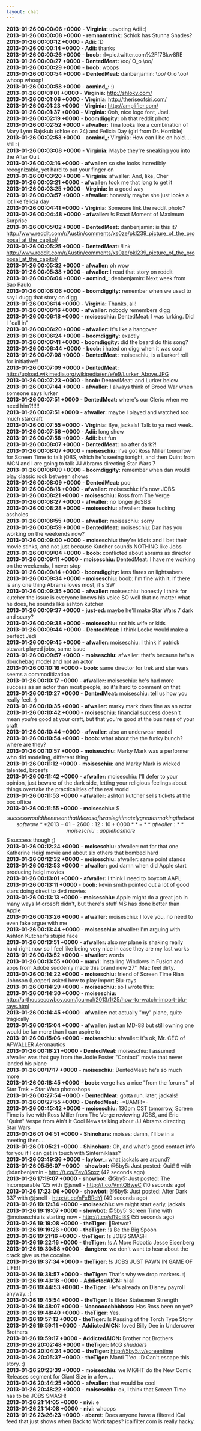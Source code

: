 ```yaml
---
layout: chat
---
```

**2013-01-26 00:00:06 +0000** - **Virginia:** upvoting Adii :)  
**2013-01-26 00:00:08 +0000** - **remnantstink:** Schlok has Stunna Shades?  
**2013-01-26 00:00:12 +0000** - **Adii:** :D  
**2013-01-26 00:00:14 +0000** - **Adii:** thanks  
**2013-01-26 00:00:26 +0000** - **boob:** rl=pic.twitter.com%2Ff7Bkw8RE  
**2013-01-26 00:00:27 +0000** - **DentedMeat:** \oo/  O_o \oo/  
**2013-01-26 00:00:29 +0000** - **boob:** woops  
**2013-01-26 00:00:54 +0000** - **DentedMeat:** danbenjamin: \oo/  O_o \oo/     whoop whoop!  
**2013-01-26 00:00:58 +0000** - **aomind_:** :)  
**2013-01-26 00:01:01 +0000** - **Virginia:** http://shloky.com/  
**2013-01-26 00:01:06 +0000** - **Virginia:** http://theriseofsiri.com/  
**2013-01-26 00:01:23 +0000** - **Virginia:** http://amplifier.com/  
**2013-01-26 00:01:37 +0000** - **Virginia:** Ooh, nice logo font, Joel.  
**2013-01-26 00:02:19 +0000** - **boomdiggity:** oh that reddit photo  
**2013-01-26 00:02:52 +0000** - **afwaller:** Tina looks like a combination of Mary Lynn Rajskub (chloe on 24) and Felicia Day (girl from Dr. Horrible)  
**2013-01-26 00:02:53 +0000** - **aomind_:** Virginia: How can I be on hold.... still :(  
**2013-01-26 00:03:08 +0000** - **Virginia:** Maybe they're sneaking you into the After Quit  
**2013-01-26 00:03:16 +0000** - **afwaller:** so she looks incredibly recognizable, yet hard to put your finger on  
**2013-01-26 00:03:20 +0000** - **Virginia:** afwaller: And, like, Cher  
**2013-01-26 00:03:21 +0000** - **afwaller:** took me that long to get it  
**2013-01-26 00:03:25 +0000** - **Virginia:** In a good way  
**2013-01-26 00:03:57 +0000** - **afwaller:** honestly maybe she just looks a lot like felicia day  
**2013-01-26 00:04:41 +0000** - **Virginia:** Someone link the reddit photo?  
**2013-01-26 00:04:48 +0000** - **afwaller:** !s Exact Moment of Maximum Surprise  
**2013-01-26 00:05:02 +0000** - **DentedMeat:** danbenjamin: is this it? http://www.reddit.com/r/Austin/comments/xs0ze/pkl239_picture_of_the_proposal_at_the_capitol/  
**2013-01-26 00:05:25 +0000** - **DentedMeat:** !link http://www.reddit.com/r/Austin/comments/xs0ze/pkl239_picture_of_the_proposal_at_the_capitol/  
**2013-01-26 00:05:32 +0000** - **afwaller:** oh wow  
**2013-01-26 00:05:38 +0000** - **afwaller:** I read that story on reddit  
**2013-01-26 00:06:04 +0000** - **aomind_:** denbenjamin: Next week from Sao Paulo  
**2013-01-26 00:06:06 +0000** - **boomdiggity:** remember when we used to say i dugg that story on digg  
**2013-01-26 00:06:14 +0000** - **Virginia:** Thanks, all!  
**2013-01-26 00:06:16 +0000** - **afwaller:** nobody remembers digg  
**2013-01-26 00:06:18 +0000** - **moiseschiu:** DentedMeat: I was lurking. Did I "call in"  
**2013-01-26 00:06:20 +0000** - **afwaller:** it's like a hangover  
**2013-01-26 00:06:24 +0000** - **boomdiggity:** exactly  
**2013-01-26 00:06:41 +0000** - **boomdiggity:** did the beard do this song?  
**2013-01-26 00:06:44 +0000** - **boob:** i hated on digg when it was cool  
**2013-01-26 00:07:08 +0000** - **DentedMeat:** moiseschiu, is a Lurker! roll for initiative!!  
**2013-01-26 00:07:09 +0000** - **DentedMeat:** http://upload.wikimedia.org/wikipedia/en/e/e9/Lurker_Above.JPG  
**2013-01-26 00:07:23 +0000** - **boob:** DentedMeat: and Lurker below  
**2013-01-26 00:07:44 +0000** - **afwaller:** I always think of Brood War when someone says lurker  
**2013-01-26 00:07:51 +0000** - **DentedMeat:** where's our Cleric when we need him?!!!!!  
**2013-01-26 00:07:51 +0000** - **afwaller:** maybe I played and watched too much starcraft  
**2013-01-26 00:07:55 +0000** - **Virginia:** Bye, jackals! Talk to ya next week.  
**2013-01-26 00:07:56 +0000** - **Adii:** long show  
**2013-01-26 00:07:58 +0000** - **Adii:** but fun  
**2013-01-26 00:08:07 +0000** - **DentedMeat:** no after dark?!  
**2013-01-26 00:08:07 +0000** - **moiseschiu:** I've got Ross Miller tomorrow for Screen Time to talk jOBS, which he's seeing tonight, and then Quint from AICN and I are going to talk JJ Abrams directing Star Wars 7  
**2013-01-26 00:08:09 +0000** - **boomdiggity:** remember when dan would play classic rock between shows  
**2013-01-26 00:08:09 +0000** - **DentedMeat:** poo  
**2013-01-26 00:08:18 +0000** - **afwaller:** moiseschiu: it's now JOBS  
**2013-01-26 00:08:21 +0000** - **moiseschiu:** Ross from The Verge  
**2013-01-26 00:08:27 +0000** - **afwaller:** no longer jIoSBS  
**2013-01-26 00:08:28 +0000** - **moiseschiu:** afwaller: these fucking assholes  
**2013-01-26 00:08:55 +0000** - **afwaller:** moiseschiu: sorry  
**2013-01-26 00:08:59 +0000** - **DentedMeat:** moiseschiu: Dan has you working on the weekends now?  
**2013-01-26 00:09:00 +0000** - **moiseschiu:** they're idiots and I bet their movie stinks, and not just because Kutcher sounds NOTHING like Jobs  
**2013-01-26 00:09:04 +0000** - **boob:** conflicted about abrams as director  
**2013-01-26 00:09:11 +0000** - **moiseschiu:** DentedMeat: I have me working on the weekends, I never stop  
**2013-01-26 00:09:14 +0000** - **boomdiggity:** lens flares on lightsabers  
**2013-01-26 00:09:34 +0000** - **moiseschiu:** boob: I'm fine with it. If there is any one thing Abrams loves most, it's SW  
**2013-01-26 00:09:35 +0000** - **afwaller:** moiseschiu: honestly I think for kutcher the issue is everyone knows his voice SO well that no matter what he does, he sounds like ashton kutcher  
**2013-01-26 00:09:37 +0000** - **just-ed:** maybe he'll make Star Wars 7 dark and scary?  
**2013-01-26 00:09:38 +0000** - **moiseschiu:** not his wife or kids  
**2013-01-26 00:09:44 +0000** - **DentedMeat:** I think Locke would make a perfect Jedi  
**2013-01-26 00:09:45 +0000** - **afwaller:** moiseschiu: I think if patrick stewart played jobs, same issue  
**2013-01-26 00:09:57 +0000** - **moiseschiu:** afwaller: that's because he's a douchebag model and not an actor  
**2013-01-26 00:10:16 +0000** - **boob:** same director for trek and star wars seems a commoditization  
**2013-01-26 00:10:17 +0000** - **afwaller:** moiseschiu: he's had more success as an actor than most people, so it's hard to comment on that  
**2013-01-26 00:10:27 +0000** - **DentedMeat:** moiseschiu: tell us how you really feel. ;)  
**2013-01-26 00:10:35 +0000** - **afwaller:** marky mark does fine as an actor  
**2013-01-26 00:10:42 +0000** - **moiseschiu:** financial success doesn't mean you're good at your craft, but that you're good at the business of your craft  
**2013-01-26 00:10:44 +0000** - **afwaller:** also an underwear model  
**2013-01-26 00:10:54 +0000** - **boob:** what about the the funky bunch? where are they?  
**2013-01-26 00:10:57 +0000** - **moiseschiu:** Marky Mark was a performer who did modeling, different thing  
**2013-01-26 00:11:12 +0000** - **moiseschiu:** and Marky Mark is wicked talented, brosefs  
**2013-01-26 00:11:42 +0000** - **afwaller:** moiseschiu: I'll defer to your opinion, just beware of the dark side, letting your religious feelings about things overtake the practicalities of the real world  
**2013-01-26 00:11:53 +0000** - **afwaller:** ashton kutcher sells tickets at the box office  
**2013-01-26 00:11:55 +0000** - **moiseschiu:** $$$ success would then mean that Microsoft was legitimately great at making the best software  
**2013-01-26 00:12:10 +0000** - **afwaller:** moiseschiu: apple has more $$$ success though ;)  
**2013-01-26 00:12:24 +0000** - **moiseschiu:** afwaller: not for that one Katherine Heigl movie and about six others that bombed hard  
**2013-01-26 00:12:32 +0000** - **moiseschiu:** afwaller: same point stands  
**2013-01-26 00:12:53 +0000** - **afwaller:** god damn when did Apple start producing heigl movies  
**2013-01-26 00:13:01 +0000** - **afwaller:** I think I need to boycott AAPL  
**2013-01-26 00:13:11 +0000** - **boob:** kevin smith pointed out a lot of good stars doing direct to dvd movies  
**2013-01-26 00:13:13 +0000** - **moiseschiu:** Apple might do a great job in many ways Microsoft didn't, but there's stuff MS has done better than Apple  
**2013-01-26 00:13:26 +0000** - **afwaller:** moiseschiu: I love you, no need to even fake argue with me  
**2013-01-26 00:13:44 +0000** - **moiseschiu:** afwaller: I'm arguing with Ashton Kutcher's stupid face  
**2013-01-26 00:13:51 +0000** - **afwaller:** also my plane is shaking really hard right now so I feel like being very nice in case they are my last works  
**2013-01-26 00:13:52 +0000** - **afwaller:** words  
**2013-01-26 00:13:55 +0000** - **marvi:** Installing Windows in Fusion and apps from Adobe suddenly made this brand new 27" iMac feel dirty.  
**2013-01-26 00:14:22 +0000** - **moiseschiu:** friend of Screen Time Rian Johnson (Looper) asked how to play import Blu-rays  
**2013-01-26 00:14:29 +0000** - **moiseschiu:** so I wrote this:  
**2013-01-26 00:14:30 +0000** - **moiseschiu:** http://arthousecowboy.com/journal/2013/1/25/how-to-watch-import-blu-rays.html  
**2013-01-26 00:14:45 +0000** - **afwaller:** not actually "my" plane, quite tragically  
**2013-01-26 00:15:04 +0000** - **afwaller:** just an MD-88 but still owning one would be far more than I can aspire to  
**2013-01-26 00:15:06 +0000** - **moiseschiu:** afwaller: it's ok, Mr. CEO of AFWALLER Aeronautics  
**2013-01-26 00:16:21 +0000** - **DentedMeat:** moiseschiu: I assumed afwaller was that guy from the Jodie Foster "Contact" movie that never landed his plane  
**2013-01-26 00:17:17 +0000** - **moiseschiu:** DentedMeat: he's so much more  
**2013-01-26 00:18:45 +0000** - **boob:** verge has a nice "from the forums" of Star Trek + Star Wars photoshops  
**2013-01-26 00:27:54 +0000** - **DentedMeat:** gotta run. later, jackals!  
**2013-01-26 00:27:55 +0000** - **DentedMeat:** -=BAMF!=-  
**2013-01-26 00:45:42 +0000** - **moiseschiu:** 130pm CST tomorrow, Screen Time is live with Ross Miller from The Verge reviewing JOBS, and Eric "Quint" Vespe from Ain't It Cool News talking about JJ Abrams directing Star Wars  
**2013-01-26 01:04:51 +0000** - **Shinohara:** moises: damn, I'll be in a meeting then....  
**2013-01-26 01:05:21 +0000** - **Shinohara:** Oh, and what's good contact info for you if I can get in touch with Sinterniklaas?  
**2013-01-26 03:49:36 +0000** - **laylow_:** what jackals are around?  
**2013-01-26 05:56:07 +0000** - **showbot:** @5by5: Just posted: Quit! 9 with @danbenjamin - http://t.co/Zey8Spxz (42 seconds ago)  
**2013-01-26 17:19:07 +0000** - **showbot:** @5by5: Just posted: The Incomparable 125 with @jsnell - http://t.co/VmtQBweC (10 seconds ago)  
**2013-01-26 17:23:06 +0000** - **showbot:** @5by5: Just posted: After Dark 337 with @jsnell - http://t.co/nFxBRdYi (49 seconds ago)  
**2013-01-26 19:12:34 +0000** - **moiseschiu:** we might start early, jackals  
**2013-01-26 19:19:07 +0000** - **showbot:** @5by5: Screen Time with @moiseschiu is starting now - http://t.co/sI19cI8S (55 seconds ago)  
**2013-01-26 19:19:08 +0000** - **theTiger:** Retwot?  
**2013-01-26 19:19:26 +0000** - **theTiger:** !s Be the Big Spoon  
**2013-01-26 19:21:16 +0000** - **theTiger:** !s JOBS SMASH  
**2013-01-26 19:22:16 +0000** - **theTiger:** !s A More Robotic Jesse Eisenberg  
**2013-01-26 19:30:58 +0000** - **dangbro:** we don't want to hear about the crack give us the cocaine.  
**2013-01-26 19:37:34 +0000** - **theTiger:** !s JOBS JUST PAWN IN GAME OF LIFE!!  
**2013-01-26 19:38:57 +0000** - **theTiger:** That's why we drop markers. :)  
**2013-01-26 19:43:18 +0000** - **AddictedAICN:** hi all  
**2013-01-26 19:44:53 +0000** - **theTiger:** He's already on Disney payroll anyway. :)  
**2013-01-26 19:45:54 +0000** - **theTiger:** !s Elder Statesmen Strength  
**2013-01-26 19:48:07 +0000** - **Nooooooobbbbsss:** Has Ross been on yet?  
**2013-01-26 19:48:40 +0000** - **theTiger:** Yes.  
**2013-01-26 19:57:13 +0000** - **theTiger:** !s Passing of the Torch Type Story  
**2013-01-26 19:59:11 +0000** - **AddictedAICN:** loved Billy Dee in Undercover Brothers  
**2013-01-26 19:59:17 +0000** - **AddictedAICN:** Brother not Brothers  
**2013-01-26 20:02:48 +0000** - **theTiger:** McG *shudders*  
**2013-01-26 20:04:24 +0000** - **theTiger:** http://5by5.tv/screentime  
**2013-01-26 20:05:37 +0000** - **theTiger:** Manti T'eo. :D Can't escape this story. :)  
**2013-01-26 20:23:39 +0000** - **moiseschiu:** we MIGHT do the New Comic Releases segment for Giant Size in a few....  
**2013-01-26 20:44:25 +0000** - **afwaller:** that would be cool  
**2013-01-26 20:48:22 +0000** - **moiseschiu:** ok, I think that Screen Time has to be JOBS SMASH!  
**2013-01-26 21:14:05 +0000** - **nivi:** e  
**2013-01-26 21:14:08 +0000** - **nivi:** whoops  
**2013-01-26 23:26:23 +0000** - **aberet:** Does anyone have a filtered iCal feed that just shows when Back to Work tapes? icalfilter.com is really hacky.  
